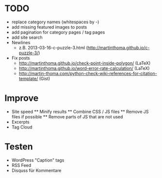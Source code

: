 TODO
=====

* replace category names (whitespaces by -)
* add missing featured images to posts
* add pagination for category pages / tag pages
* add site search
* Newlines
  - z.B. 2013-03-16-c-puzzle-3.html (http://martinthoma.github.io/c-puzzle-3/)
* Fix posts
  - http://martinthoma.github.io/check-point-inside-polygon/ (LaTeX)
  - http://martinthoma.github.io/word-error-rate-calculation/ (LaTeX)
  - http://martin-thoma.com/python-check-wiki-references-for-citation-template/ (Gist)

Improve
========
* Site speed
** Minify results
** Combine CSS / JS files
** Remove JS files if possible
** Remove parts of JS that are not used
* Excerpts
* Tag Cloud


Testen
=======
* WordPress "Caption" tags
* RSS Feed
* Disquss für Kommentare
